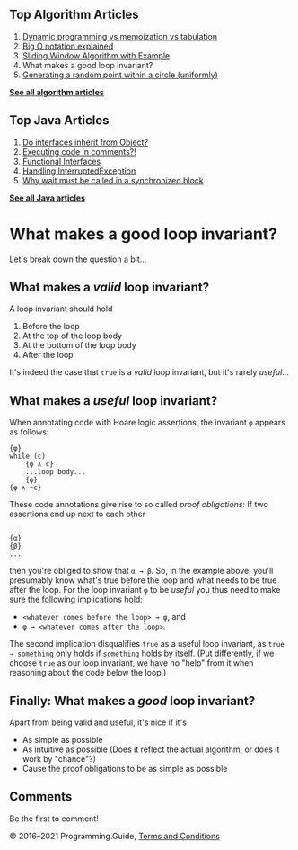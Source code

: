 <span class="underline"></span>

<span class="underline"></span>

Top Algorithm Articles
----------------------

1.  [Dynamic programming vs memoization vs tabulation](dynamic-programming-vs-memoization-vs-tabulation.html)
2.  [Big O notation explained](big-o-notation-explained.html)
3.  [Sliding Window Algorithm with Example](sliding-window-example.html)
4.  What makes a good loop invariant?
5.  [Generating a random point within a circle (uniformly)](random-point-within-circle.html)

[**See all algorithm articles**](algorithms.html)

<span class="underline"></span>

Top Java Articles
-----------------

1.  [Do interfaces inherit from Object?](java/do-interfaces-inherit-from-object.html)
2.  [Executing code in comments?!](java/executing-code-in-comments.html)
3.  [Functional Interfaces](java/functional-interfaces.html)
4.  [Handling InterruptedException](java/handling-interrupted-exceptions.html)
5.  [Why wait must be called in a synchronized block](java/why-wait-must-be-in-synchronized.html)

[**See all Java articles**](java/index.html)

What makes a good loop invariant?
=================================

Let's break down the question a bit...

What makes a *valid* loop invariant?
------------------------------------

A loop invariant should hold

1.  Before the loop
2.  At the top of the loop body
3.  At the bottom of the loop body
4.  After the loop

It's indeed the case that `true` is a *valid* loop invariant, but it's rarely *useful*...

What makes a *useful* loop invariant?
-------------------------------------

When annotating code with Hoare logic assertions, the invariant `φ` appears as follows:

    {φ}
    while (c)
        {φ ∧ c}
        ...loop body...
        {φ}
    {φ ∧ ¬c}

These code annotations give rise to so called *proof obligations*: If two assertions end up next to each other

    ...
    {α}
    {β}
    ...

then you're obliged to show that `α → β`. So, in the example above, you'll presumably know what's true before the loop and what needs to be true after the loop. For the loop invariant `φ` to be *useful* you thus need to make sure the following implications hold:

-   `<whatever comes before the loop> → φ`, and
-   `φ → <whatever comes after the loop>`.

The second implication disqualifies `true` as a useful loop invariant, as `true → something` only holds if `something` holds by itself. (Put differently, if we choose `true` as our loop invariant, we have no "help" from it when reasoning about the code below the loop.)

Finally: What makes a *good* loop invariant?
--------------------------------------------

Apart from being valid and useful, it's nice if it's

-   As simple as possible
-   As intuitive as possible (Does it reflect the actual algorithm, or does it work by "chance"?)
-   Cause the proof obligations to be as simple as possible

Comments
--------

Be the first to comment!

© 2016–2021 Programming.Guide, [Terms and Conditions](terms-and-conditions.html)
